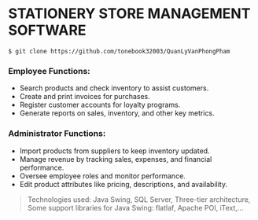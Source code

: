 # STATIONERY STORE MANAGEMENT SOFTWARE
```
$ git clone https://github.com/tonebook32003/QuanLyVanPhongPham
```
### Employee Functions:
- Search products and check inventory to assist customers.
- Create and print invoices for purchases.
- Register customer accounts for loyalty programs.
- Generate reports on sales, inventory, and other key metrics.

### Administrator Functions:
- Import products from suppliers to keep inventory updated.
- Manage revenue by tracking sales, expenses, and financial performance.
- Oversee employee roles and monitor performance.
- Edit product attributes like pricing, descriptions, and availability.

> Technologies used: Java Swing, SQL Server, Three-tier architecture, Some support libraries for Java Swing: flatlaf,
Apache POI, iText,...




